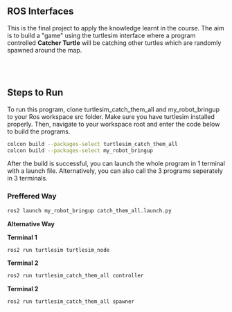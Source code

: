 ## ROS Interfaces
This is the final project to apply the knowledge learnt in the course. The aim is to build a "game" using the turtlesim interface where a program controlled **Catcher Turtle** will be catching other turtles which are randomly spawned around the map. 


<br> </br>
## Steps to Run 
To run this program, clone turtlesim_catch_them_all and my_robot_bringup to your Ros workspace src folder. Make sure you have turtlesim installed properly. Then, navigate to your workspace root and enter the code below to build the programs. 

```bash
colcon build --packages-select turtlesim_catch_them_all
colcon build --packages-select my_robot_bringup
```

After the build is successful, you can launch the whole program in 1 terminal with a launch file. Alternatively,  you can also call the 3 programs seperately in 3 terminals. 

### Preffered Way
```bash
ros2 launch my_robot_bringup catch_them_all.launch.py
```

**Alternative Way**

**Terminal 1**
```bash
ros2 run turtlesim turtlesim_node
```

**Terminal 2**
```bash
ros2 run turtlesim_catch_them_all controller
```

**Terminal 2**
```bash
ros2 run turtlesim_catch_them_all spawner
```